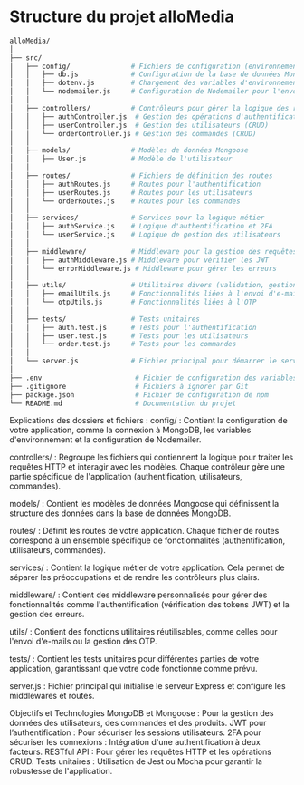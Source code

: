 # Structure du projet alloMedia

```bash
alloMedia/
│
├── src/
│   ├── config/               # Fichiers de configuration (environnement, connexions)
│   │   ├── db.js             # Configuration de la base de données MongoDB
│   │   ├── dotenv.js         # Chargement des variables d'environnement
│   │   └── nodemailer.js     # Configuration de Nodemailer pour l'envoi d'e-mails
│   │
│   ├── controllers/          # Contrôleurs pour gérer la logique des routes
│   │   ├── authController.js  # Gestion des opérations d'authentification
│   │   ├── userController.js  # Gestion des utilisateurs (CRUD)
│   │   └── orderController.js # Gestion des commandes (CRUD)
│   │
│   ├── models/               # Modèles de données Mongoose
│   │   ├── User.js           # Modèle de l'utilisateur
│   │
│   ├── routes/               # Fichiers de définition des routes
│   │   ├── authRoutes.js     # Routes pour l'authentification
│   │   ├── userRoutes.js     # Routes pour les utilisateurs
│   │   └── orderRoutes.js    # Routes pour les commandes
│   │
│   ├── services/             # Services pour la logique métier
│   │   ├── authService.js    # Logique d'authentification et 2FA
│   │   └── userService.js    # Logique de gestion des utilisateurs
│   │
│   ├── middleware/           # Middleware pour la gestion des requêtes
│   │   ├── authMiddleware.js # Middleware pour vérifier les JWT
│   │   └── errorMiddleware.js # Middleware pour gérer les erreurs
│   │
│   ├── utils/                # Utilitaires divers (validation, gestion des erreurs)
│   │   ├── emailUtils.js     # Fonctionnalités liées à l'envoi d'e-mails
│   │   └── otpUtils.js       # Fonctionnalités liées à l'OTP
│   │
│   ├── tests/                # Tests unitaires
│   │   ├── auth.test.js      # Tests pour l'authentification
│   │   ├── user.test.js      # Tests pour les utilisateurs
│   │   └── order.test.js     # Tests pour les commandes
│   │
│   └── server.js             # Fichier principal pour démarrer le serveur Express
│
├── .env                       # Fichier de configuration des variables d'environnement
├── .gitignore                 # Fichiers à ignorer par Git
├── package.json               # Fichier de configuration de npm
└── README.md                  # Documentation du projet
```


Explications des dossiers et fichiers :
config/ : Contient la configuration de votre application, comme la connexion à MongoDB, les variables d'environnement et la configuration de Nodemailer.

controllers/ : Regroupe les fichiers qui contiennent la logique pour traiter les requêtes HTTP et interagir avec les modèles. Chaque contrôleur gère une partie spécifique de l'application (authentification, utilisateurs, commandes).

models/ : Contient les modèles de données Mongoose qui définissent la structure des données dans la base de données MongoDB.

routes/ : Définit les routes de votre application. Chaque fichier de routes correspond à un ensemble spécifique de fonctionnalités (authentification, utilisateurs, commandes).

services/ : Contient la logique métier de votre application. Cela permet de séparer les préoccupations et de rendre les contrôleurs plus clairs.

middleware/ : Contient des middleware personnalisés pour gérer des fonctionnalités comme l'authentification (vérification des tokens JWT) et la gestion des erreurs.

utils/ : Contient des fonctions utilitaires réutilisables, comme celles pour l'envoi d'e-mails ou la gestion des OTP.

tests/ : Contient les tests unitaires pour différentes parties de votre application, garantissant que votre code fonctionne comme prévu.

server.js : Fichier principal qui initialise le serveur Express et configure les middlewares et routes.

Objectifs et Technologies
MongoDB et Mongoose : Pour la gestion des données des utilisateurs, des commandes et des produits.
JWT pour l’authentification : Pour sécuriser les sessions utilisateurs.
2FA pour sécuriser les connexions : Intégration d'une authentification à deux facteurs.
RESTful API : Pour gérer les requêtes HTTP et les opérations CRUD.
Tests unitaires : Utilisation de Jest ou Mocha pour garantir la robustesse de l'application.




